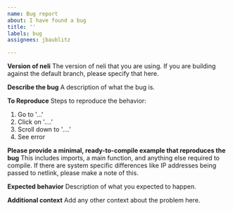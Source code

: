 ```yaml
---
name: Bug report
about: I have found a bug
title: ''
labels: bug
assignees: jbaublitz

---
```


**Version of neli**
The version of neli that you are using. If you are building against the default branch, please specify that here.

**Describe the bug**
A description of what the bug is.

**To Reproduce**
Steps to reproduce the behavior:
1. Go to '...'
2. Click on '....'
3. Scroll down to '....'
4. See error

**Please provide a minimal, ready-to-compile example that reproduces the bug**
This includes imports, a main function, and anything else required to compile. If there are system specific differences like IP addresses being passed to netlink, please make a note of this.

**Expected behavior**
Description of what you expected to happen.

**Additional context**
Add any other context about the problem here.
